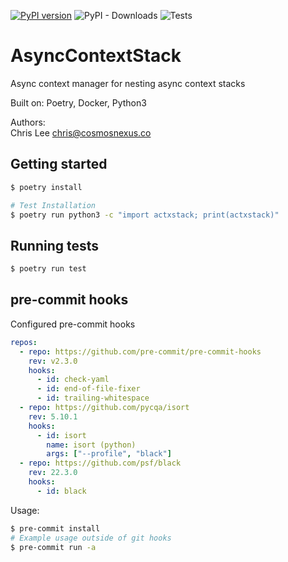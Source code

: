 [![PyPI version](https://badge.fury.io/py/AsyncContextStack.svg)](https://badge.fury.io/py/AsyncContextStack)
![PyPI - Downloads](https://img.shields.io/pypi/dm/AsyncContextStack)
![Tests](https://github.com/github/docs/actions/workflows/tests.yml/badge.svg)

# AsyncContextStack

Async context manager for nesting async context stacks

Built on: Poetry, Docker, Python3

Authors: <br>
Chris Lee <chris@cosmosnexus.co>

## Getting started

```bash
$ poetry install

# Test Installation
$ poetry run python3 -c "import actxstack; print(actxstack)"
```

## Running tests

```bash
$ poetry run test
```

## pre-commit hooks

Configured pre-commit hooks

```yaml
repos:
  - repo: https://github.com/pre-commit/pre-commit-hooks
    rev: v2.3.0
    hooks:
      - id: check-yaml
      - id: end-of-file-fixer
      - id: trailing-whitespace
  - repo: https://github.com/pycqa/isort
    rev: 5.10.1
    hooks:
      - id: isort
        name: isort (python)
        args: ["--profile", "black"]
  - repo: https://github.com/psf/black
    rev: 22.3.0
    hooks:
      - id: black
```

Usage:

```bash
$ pre-commit install
# Example usage outside of git hooks
$ pre-commit run -a
```
